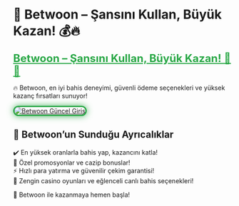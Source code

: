 # 🎯 Betwoon – Şansını Kullan, Büyük Kazan! 💰🔥  

<a href="https://cutt.ly/BetwoonLink" title="Betwoon Güncel Giriş" style="color: #28a745; font-size: 24px; font-weight: bold;">Betwoon – Şansını Kullan, Büyük Kazan! 🎰💎</a>  

🔥 Betwoon, en iyi bahis deneyimi, güvenli ödeme seçenekleri ve yüksek kazanç fırsatları sunuyor!  

<a href="https://cutt.ly/BetwoonLink" title="Betwoon Güncel Giriş">  
<img src="https://i.ibb.co/BtMhhf6/g-venligiris.jpg" alt="Betwoon Güncel Giriş" style="max-width: 100%; border: 3px solid #28a745; border-radius: 15px; box-shadow: 0px 0px 15px rgba(40, 167, 69, 0.8);">  
</a>  

## 🚀 Betwoon’un Sunduğu Ayrıcalıklar  
✔️ En yüksek oranlarla bahis yap, kazancını katla!  
🎁 Özel promosyonlar ve cazip bonuslar!  
⚡️ Hızlı para yatırma ve güvenilir çekim garantisi!  
🎲 Zengin casino oyunları ve eğlenceli canlı bahis seçenekleri!  

💎 Betwoon ile kazanmaya hemen başla!
